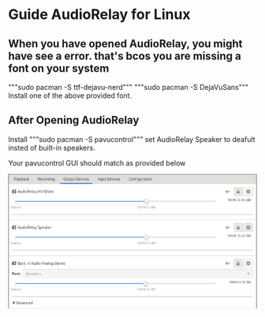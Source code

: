 # Guide AudioRelay for Linux

## When you  have opened AudioRelay, you might have see a error. that's bcos you are missing a font on your system 
"""sudo pacman -S ttf-dejavu-nerd"""
"""sudo pacman -S DejaVuSans"""
Install one of the above provided font.

## After Opening AudioRelay 
Install """sudo pacman -S pavucontrol"""
set AudioRelay Speaker to deafult insted of built-in speakers.

Your pavucontrol GUI should match as provided below 

<a href="https://raw.githubusercontent.com/kamlendras/Guide-AudioRelay-for-Linux/main/audio_controls.png"><img src="https://raw.githubusercontent.com/kamlendras/Guide-AudioRelay-for-Linux/main/audio_controls.png"/></a>



